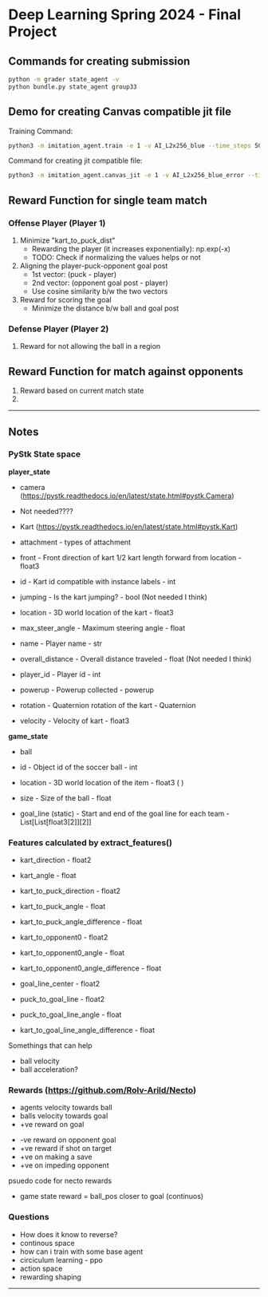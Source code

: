 # Deep Learning Spring 2024 - Final Project

## Commands for creating submission
```bash
python -m grader state_agent -v
python bundle.py state_agent group33
```
## Demo for creating Canvas compatible jit file
Training Command:
```bash
python3 -m imitation_agent.train -e 1 -v AI_L2x256_blue --time_steps 500000 --time_steps_infer 10 --nenv 2 --use_opponent --expert jurgen_agent --batch_size 512 --device cuda --md 90 --net_arch "256,256"
```
Command for creating jit compatible file:
```bash
python3 -m imitation_agent.canvas_jit -e 1 -v AI_L2x256_blue_error --time_steps 1 --time_steps_infer 10 --nenv 1 --use_opponent --expert jurgen_agent --batch_size 512 --device cuda --md 90 --net_arch "256,256" --resume_training "AI_L2x256_blue/AI_L2x256_blue.pt"
```

## Reward Function for single team match

### Offense Player (Player 1)
1) Minimize "kart_to_puck_dist"
    - Rewarding the player (it increases exponentially): np.exp(-x)
    - TODO: Check if normalizing the values helps or not
2) Aligning the player-puck-opponent goal post
    - 1st vector: (puck - player)
    - 2nd vector: (opponent goal post - player)
    - Use cosine similarity b/w the two vectors
3) Reward for scoring the goal
    - Minimize the distance b/w ball and goal post

### Defense Player (Player 2)

1) Reward for not allowing the ball in a region

## Reward Function for match against opponents

1) Reward based on current match state
2) 

***
## Notes

### PyStk State space

**player_state**
 - camera (https://pystk.readthedocs.io/en/latest/state.html#pystk.Camera) 
 - Not needed????

 - Kart (https://pystk.readthedocs.io/en/latest/state.html#pystk.Kart)
 - attachment - types of attachment
 - front - Front direction of kart 1/2 kart length forward from location - float3
 - id - Kart id compatible with instance labels - int
 - jumping - Is the kart jumping? - bool (Not needed I think)
 -  location - 3D world location of the kart - float3
 - max_steer_angle - Maximum steering angle - float
 - name - Player name - str
 - overall_distance - Overall distance traveled - float (Not needed I think)
 - player_id - Player id - int
 - powerup - Powerup collected - powerup
 - rotation - Quaternion rotation of the kart - Quaternion
 - velocity - Velocity of kart - float3

**game_state**
- ball
- id - Object id of the soccer ball - int
- location - 3D world location of the item - float3 ( )
- size - Size of the ball - float

- goal_line (static) -  Start and end of the goal line for each team - List[List[float3[2]][2]]


### Features calculated by extract_features()
- kart_direction - float2
- kart_angle - float
- kart_to_puck_direction - float2
- kart_to_puck_angle - float
- kart_to_puck_angle_difference - float

- kart_to_opponent0 - float2
- kart_to_opponent0_angle -  float
- kart_to_opponent0_angle_difference - float

- goal_line_center  - float2

- puck_to_goal_line - float2
- puck_to_goal_line_angle - float
- kart_to_goal_line_angle_difference - float

Somethings that can help
- ball velocity
- ball acceleration?

### Rewards (https://github.com/Rolv-Arild/Necto)
- agents velocity towards ball
- balls velocity towards goal
- +ve reward on goal
+ -ve reward on opponent goal
+ +ve reward if shot on target
+ +ve on making a save
+ +ve on impeding opponent


psuedo code for necto rewards
- game state reward = ball_pos closer to goal (continuos)


### Questions
- How does it know to reverse?
- continous space
- how can i train with some base agent
- circiculum learning - ppo 
- action space 
- rewarding shaping

***